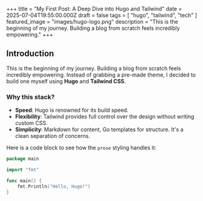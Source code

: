 +++
title = "My First Post: A Deep Dive into Hugo and Tailwind"
date = 2025-07-04T19:55:00.000Z
draft = false
tags = [ "hugo", "tailwind", "tech" ]
featured_image = "images/hugo-logo.png"
description = "This is the beginning of my journey. Building a blog from scratch feels incredibly empowering."
+++

## Introduction

This is the beginning of my journey. Building a blog from scratch feels incredibly empowering. Instead of grabbing a pre-made theme, I decided to build one myself using **Hugo** and **Tailwind CSS**.

### Why this stack?

* **Speed**: Hugo is renowned for its build speed.
* **Flexibility**: Tailwind provides full control over the design without writing custom CSS.
* **Simplicity**: Markdown for content, Go templates for structure. It's a clean separation of concerns.

Here is a code block to see how the `prose` styling handles it:

```go
package main

import "fmt"

func main() {
    fmt.Println("Hello, Hugo!")
}